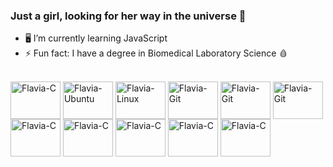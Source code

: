 ### Just a girl, looking for her way in the universe 🌌 

- 🖥️ I’m currently learning JavaScript 
- ⚡ Fun fact: I have a degree in Biomedical Laboratory Science 🩸

<div style="display: inline_block"><br>
  <img align="center" alt="Flavia-C" height="60" width="80" src="https://cdn.jsdelivr.net/gh/devicons/devicon/icons/c/c-original.svg" />
  <img align="center" alt="Flavia-Ubuntu" height="60" width="80" src="https://cdn.jsdelivr.net/gh/devicons/devicon/icons/ubuntu/ubuntu-plain-wordmark.svg" />
  <img align="center" alt="Flavia-Linux" height="60" width="80" src="https://cdn.jsdelivr.net/gh/devicons/devicon/icons/linux/linux-original.svg" />
  <img align="center" alt="Flavia-Git" height="60" width="80" src="https://cdn.jsdelivr.net/gh/devicons/devicon/icons/github/github-original-wordmark.svg" />
   <img align="center" alt="Flavia-Git" height="60" width="80" src= "https://raw.githubusercontent.com/bablubambal/All_logo_and_pictures/1ac69ce5fbc389725f16f989fa53c62d6e1b4883/social%20icons/javascript.svg"/>
   <img align="center" alt="Flavia-Git" height="60" width="80" src= "https://raw.githubusercontent.com/bablubambal/All_logo_and_pictures/1ac69ce5fbc389725f16f989fa53c62d6e1b4883/frameworks/nodejs.svg"/>
  <img align="center" alt="Flavia-C" height="60" width="80" src="https://cdn.jsdelivr.net/gh/devicons/devicon@latest/icons/flutter/flutter-original.svg" />
 <img align="center" alt="Flavia-C" height="60" width="80"  src="https://cdn.jsdelivr.net/gh/devicons/devicon@latest/icons/angularjs/angularjs-original.svg" />
 <img align="center" alt="Flavia-C" height="60" width="80" src="https://cdn.jsdelivr.net/gh/devicons/devicon@latest/icons/sqldeveloper/sqldeveloper-original.svg" />
 <img align="center" alt="Flavia-C" height="60" width="80" src="https://cdn.jsdelivr.net/gh/devicons/devicon@latest/icons/sqlite/sqlite-original-wordmark.svg" />
 <img align="center" alt="Flavia-C" height="60" width="80" src="https://cdn.jsdelivr.net/gh/devicons/devicon@latest/icons/mongodb/mongodb-original-wordmark.svg" />        
</div>


